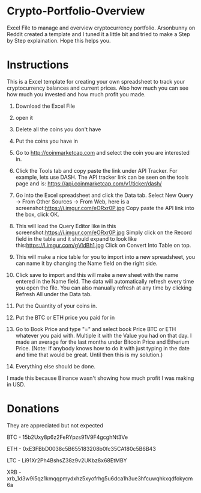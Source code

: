 # Crypto-Portfolio-Overview

Excel File to manage and overview cryptocurrency portfolio. Arsonbunny on Reddit created a template and I tuned it a little bit and tried to make a Step by Step explaination. Hope this helps you.  

<h1>Instructions</h1>

This is a Excel template for creating your own spreadsheet to track your cryptocurrency balances and current prices. Also how much you can see how much you invested and how much profit you made.

1. Download the Excel File

2. open it

3. Delete all the coins you don't have

4. Put the coins you have in

5. Go to http://coinmarketcap.com and select the coin you are interested in.

6. Click the Tools tab and copy paste the link under API Tracker. For example, lets use DASH. The API tracker link can be seen on the tools page and is: https://api.coinmarketcap.com/v1/ticker/dash/

7. Go into the Excel spreadsheet and click the Data tab. Select New Query -> From Other Sources -> From Web, here is a screenshot:https://i.imgur.com/eORxr0P.jpg  Copy paste the API link into the box, click OK.

8. This will load the Query Editor like in this screenshot:https://i.imgur.com/eORxr0P.jpg Simply click on the Record field in the table and it should expand to look like this:https://i.imgur.com/gVldBh1.jpg Click on Convert Into Table on top.

9. This will make a nice table for you to import into a new spreadsheet, you can name it by changing the Name field on the right side.

10. Click save to import and this will make a new sheet with the name entered in the Name field. The data will automatically refresh every time you open the file. You can also manually refresh at any time by clicking Refresh All under the Data tab.

11. Put the Quantity of your coins in.

12. Put the BTC or ETH price you paid for in

13. Go to Book Price and type "=" and select book Price BTC or ETH whatever you paid with. Multiple it with the Value you had on that day. I made an average for the last months under Bitcoin Price and Etherium Price. 
(Note: If anybody knows how to do it with just typing in the date and time that would be great. Until then this is my solution.)

14. Everything else should be done. 

I made this because Binance wasn't showing how much profit I was making in USD. 


<h1>Donations</h1>

They are appreciated but not expected

BTC - 15b2Uxy8p6z2FeRYpzs91V9F4gcghNt3Ve

ETH - 0xE3FBbD0038c5B655183208b0fc35CA180c5B6B43

LTC - Li91Xr2Ph4BshsZ38z9v2UKbz8x68EtMBY

XRB - xrb_1d3w9i5qz1kmqqpmydxhz5xyofrhg5u6dca1h3ue3hfcuwqhkxqdfokycm6a
